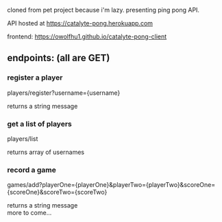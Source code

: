 cloned from pet project because i'm lazy. presenting ping pong API.

API hosted at https://catalyte-pong.herokuapp.com

frontend: https://owolfhu1.github.io/catalyte-pong-client

## endpoints: (all are GET)

### register a player

players/register?username={username}

returns a string message
<br>
### get a list of players

players/list

returns array of usernames
<br>
### record a game

games/add?playerOne={playerOne}&playerTwo={playerTwo}&scoreOne={scoreOne}&scoreTwo={scoreTwo}

returns a string message
<br>
more to come...
